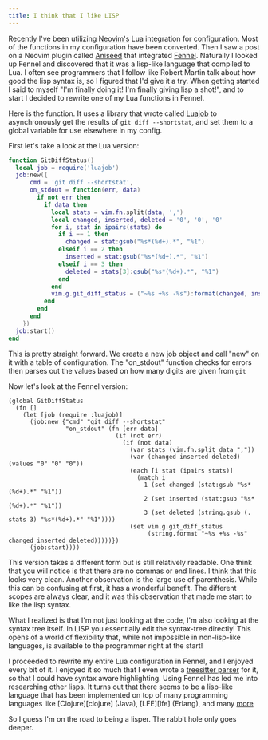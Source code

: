 ```yaml
---
title: I think that I like LISP
---
```


Recently I've been utilizing [Neovim's][neovim] Lua integration for configuration.
Most of the functions in my configuration have been converted.
Then I saw a post on a Neovim plugin called [Aniseed][aniseed] that integrated [Fennel][fennel].
Naturally I looked up Fennel and discovered that it was a lisp-like language that compiled to Lua.
I often see programmers that I follow like Robert Martin talk about how good the lisp syntax is, so I figured that I'd give it a try.
When getting started I said to myself "I'm finally doing it! I'm finally giving lisp a shot!", and to start I decided to rewrite one of my Lua functions in Fennel.

Here is the function.
It uses a library that wrote called [Luajob][luajob] to asynchronously get the results of `git diff --shortstat`, and set them to a global variable for use elsewhere in my config.  

First let's take a look at the Lua version:

```lua
function GitDiffStatus()
  local job = require('luajob')
  job:new({
      cmd = 'git diff --shortstat',
      on_stdout = function(err, data)
        if not err then
          if data then
            local stats = vim.fn.split(data, ',')
            local changed, inserted, deleted = '0', '0', '0'
            for i, stat in ipairs(stats) do
              if i == 1 then
                changed = stat:gsub("%s*(%d+).*", "%1")
              elseif i == 2 then
                inserted = stat:gsub("%s*(%d+).*", "%1")
              elseif i == 3 then
                deleted = stats[3]:gsub("%s*(%d+).*", "%1")
              end
            end
            vim.g.git_diff_status = ("~%s +%s -%s"):format(changed, inserted, deleted)
          end
        end
      end
    })
  job:start()
end
```

This is pretty straight forward.
We create a new job object and call "new" on it with a table of configuration.
The "on_stdout" function checks for errors then parses out the values based on how many digits are given from `git`

Now let's look at the Fennel version:

```fennel
(global GitDiffStatus
  (fn []
    (let [job (require :luajob)]
      (job:new {"cmd" "git diff --shortstat"
                "on_stdout" (fn [err data]
                              (if (not err)
                                (if (not data)
                                  (var stats (vim.fn.split data ","))
                                  (var (changed inserted deleted) (values "0" "0" "0"))
                                  (each [i stat (ipairs stats)]
                                    (match i
                                      1 (set changed (stat:gsub "%s*(%d+).*" "%1"))
                                      2 (set inserted (stat:gsub "%s*(%d+).*" "%1"))
                                      3 (set deleted (string.gsub (. stats 3) "%s*(%d+).*" "%1"))))
                                  (set vim.g.git_diff_status 
                                       (string.format "~%s +%s -%s" changed inserted deleted)))))})
      (job:start))))
```

This version takes a different form but is still relatively readable.
One think that you will notice is that there are no commas or end lines.
I think that this looks very clean.
Another observation is the large use of parenthesis.
While this can be confusing at first, it has a wonderful benefit.
The different scopes are always clear, and it was this observation that made me start to like the lisp syntax.

What I realized is that I'm not just looking at the code, I'm also looking at the syntax tree itself.
In LISP you essentially edit the syntax-tree directly!
This opens of a world of flexibility that, while not impossible in non-lisp-like languages, is available to the programmer right at the start!

I proceeded to rewrite my entire Lua configuration in Fennel, and I enjoyed every bit of it.
I enjoyed it so much that I even wrote a [treesitter parser][treesitter-fennel] for it, so that I could have syntax aware highlighting.
Using Fennel has led me into researching other lisps. 
It turns out that there seems to be a lisp-like language that has been implemented on top of many programming languages like [Clojure][clojure] (Java), [LFE][lfe] (Erlang), and many [more][lisp-like-languages]

So I guess I'm on the road to being a lisper.
The rabbit hole only goes deeper.


[neovim]: https://neovim.io
[aniseed]: https://github.com/olical/aniseed
[fennel]: https://fennel-lang.org
[luajob]: https://github.com/travonted/luajob
[treesitter-fennel]: https://github.com/travonted/tree-sitter-fennel
[lisp-like-languages]: https://github.com/dundalek/awesome-lisp-languages
